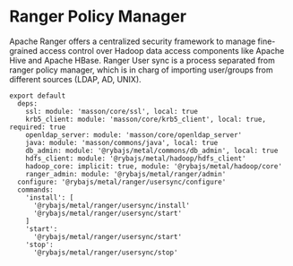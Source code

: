 
# Ranger Policy Manager

Apache Ranger offers a centralized security framework to manage fine-grained
access control over Hadoop data access components like Apache Hive and Apache HBase.
Ranger User sync is a process separated from ranger policy manager, which is in charg of
importing user/groups from different sources (LDAP, AD, UNIX).

    export default
      deps:
        ssl: module: 'masson/core/ssl', local: true
        krb5_client: module: 'masson/core/krb5_client', local: true, required: true
        openldap_server: module: 'masson/core/openldap_server'
        java: module: 'masson/commons/java', local: true
        db_admin: module: '@rybajs/metal/commons/db_admin', local: true
        hdfs_client: module: '@rybajs/metal/hadoop/hdfs_client'
        hadoop_core: implicit: true, module: '@rybajs/metal/hadoop/core'
        ranger_admin: module: '@rybajs/metal/ranger/admin'
      configure: '@rybajs/metal/ranger/usersync/configure'
      commands:
        'install': [
          '@rybajs/metal/ranger/usersync/install'
          '@rybajs/metal/ranger/usersync/start'
        ]
        'start':
          '@rybajs/metal/ranger/usersync/start'
        'stop':
          '@rybajs/metal/ranger/usersync/stop'

